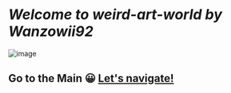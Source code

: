 # *Welcome to weird-art-world by Wanzowii92*
![image](https://user-images.githubusercontent.com/96224318/146467541-47a6f1b2-dc52-495f-b9cc-eeaf20e7ac0a.png)
 ## Go to the Main 😀 [Let's navigate!](https://wanzowii92.github.io/weirdartworld/mainpage.html)
